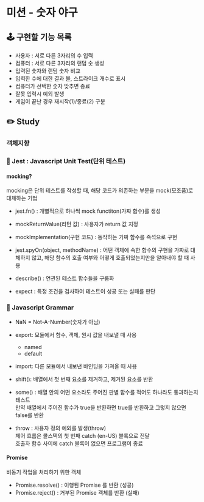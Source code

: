 # 미션 - 숫자 야구

## 🕹 구현할 기능 목록

- 사용자 : 서로 다른 3자리의 수 입력
- 컴퓨터 : 서로 다른 3자리의 랜덤 숫 생성
- 입력된 숫자와 랜덤 숫자 비교
- 입력한 수에 대한 결과 볼, 스트라이크 개수로 표시
- 컴퓨터가 선택한 숫자 맞추면 종료
- 잘못 입력시 예외 발생
- 게임이 끝난 경우 재시작(1)/종료(2) 구분

## ✏️ Study

### 객체지향

### 🫧 Jest : Javascript Unit Test(단위 테스트)

#### mocking?

mocking은 단위 테스트를 작성할 때, 해당 코드가 의존하는 부분을 mock(모조품)로 대체하는 기법

- jest.fn() : 개별적으로 하나씩 mock functiton(가짜 함수)를 생성
- mockReturnValue(리턴 값) : 사용자가 return 값 지정
- mockImplementation(구현 코드) : 동작하는 가짜 함수를 즉석으로 구현

- jest.spyOn(object, methodName) : 어떤 객체에 속한 함수의 구현을 가짜로 대체하지 않고, 해당 함수의 호출 여부와 어떻게 호출되었는지만을 알아내야 할 때 사용
- describe() : 연관된 테스트 함수들을 구룹화
- expect : 특정 조건을 검사하여 테스트이 성공 또는 실패를 판단

### 🌵 Javascript Grammar

- NaN = Not-A-Number(숫자가 아님)

- export: 모듈에서 함수, 객체, 원시 값을 내보낼 때 사용
  - named
  - default
- import: 다른 모듈에서 내보낸 바인딩을 가져올 때 사용

- shift(): 배열에서 첫 번째 요소를 제거하고, 제거된 요소를 반환
- some() : 배열 안의 어떤 요소라도 주어진 판별 함수를 적어도 하나라도 통과하는지 테스트
  <br>만약 배열에서 주어진 함수가 true을 반환하면 true를 반환하고 그렇지 않으면 false를 반환
- throw : 사용자 정의 예외를 발생(throw)
  <br>제어 흐름은 콜스택의 첫 번째 catch (en-US) 블록으로 전달
  <br>호출자 함수 사이에 catch 블록이 없으면 프로그램이 종료

#### Promise

비동기 작업을 처리하기 위한 객체

- Promise.resolve() : 이행된 Promise 를 반환 (성공)
- Promise.reject() : 거부된 Promise 객체를 반환 (실패)
